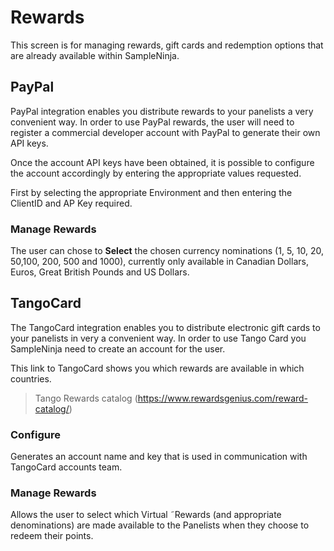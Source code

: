 # Rewards

This screen is for managing rewards, gift cards and redemption options that are already available within SampleNinja.

## PayPal

PayPal integration enables you distribute rewards to your panelists a very convenient way. In order to use PayPal rewards, the user will need to register a commercial developer account with PayPal to generate their own API keys.

Once the account API keys have been obtained, it is possible to configure the account accordingly by entering the appropriate values requested.

First by selecting the appropriate Environment and then entering the ClientID and AP Key required.

### Manage Rewards

The user can chose to **Select** the chosen currency nominations (1, 5, 10, 20, 50,100, 200, 500 and 1000), currently only available in Canadian Dollars, Euros, Great British Pounds and US Dollars.


## TangoCard

The TangoCard integration enables you to distribute electronic gift cards to your panelists in very a convenient way. In order to use Tango Card you SampleNinja need to create an account for the user.

This link to TangoCard shows you which rewards are available in which countries.

> Tango Rewards catalog (https://www.rewardsgenius.com/reward-catalog/)

### Configure
 
Generates an account name and key that is used in communication with TangoCard accounts team.

### Manage Rewards

Allows the user to select which Virtual ˜Rewards (and appropriate denominations) are made available to the Panelists when they choose to redeem their points.
